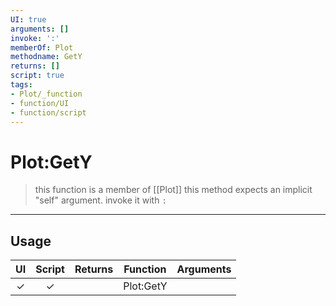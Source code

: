 ```yaml
---
UI: true
arguments: []
invoke: ':'
memberOf: Plot
methodname: GetY
returns: []
script: true
tags:
- Plot/_function
- function/UI
- function/script
---
```

# Plot:GetY
> this function is a member of [[Plot]]
> this method expects an implicit "self" argument. invoke it with `:`
-----
## Usage
|  UI | Script | Returns | Function | Arguments |
|:---:|:------:|-------:|:--------:|:---------|
|✓|✓||Plot:GetY||
